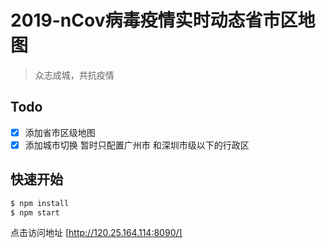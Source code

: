 # 2019-nCov病毒疫情实时动态省市区地图

> 众志成城，共抗疫情

## Todo

+ [x] 添加省市区级地图
+ [x] 添加城市切换 暂时只配置广州市 和深圳市级以下的行政区

## 快速开始

``` bash
$ npm install
$ npm start
```

点击访问地址 [http://120.25.164.114:8090/] 
